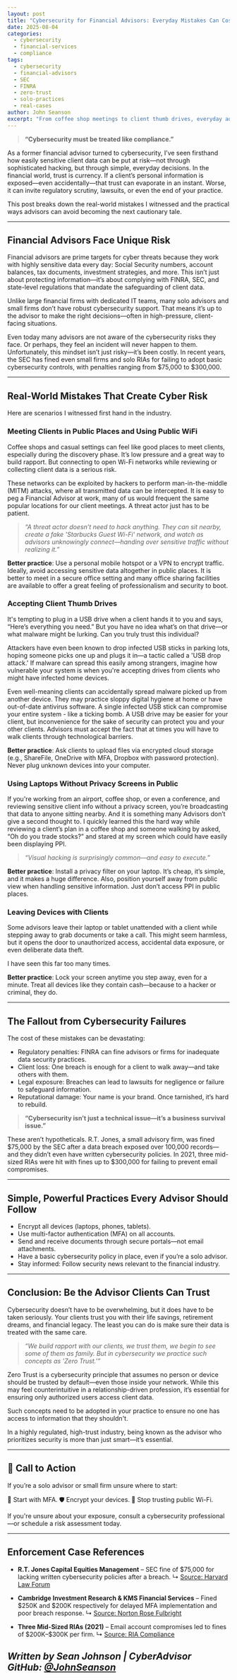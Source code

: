 ```yaml
---
layout: post
title: "Cybersecurity for Financial Advisors: Everyday Mistakes Can Cost You Everything"
date: 2025-08-04
categories:
  - cybersecurity
  - financial-services
  - compliance
tags:
  - cybersecurity
  - financial-advisors
  - SEC
  - FINRA
  - zero-trust
  - solo-practices
  - real-cases
author: John Seanson
excerpt: "From coffee shop meetings to client thumb drives, everyday advisor habits can quietly expose client data. Here's what to stop doing today—and why it matters."
---
```


> **“Cybersecurity must be treated like compliance.”**

As a former financial advisor turned to cybersecurity, I’ve seen firsthand how easily sensitive client data can be put at risk—not through sophisticated hacking, but through simple, everyday decisions. In the financial world, trust is currency. If a client’s personal information is exposed—even accidentally—that trust can evaporate in an instant. Worse, it can invite regulatory scrutiny, lawsuits, or even the end of your practice.

This post breaks down the real-world mistakes I witnessed and the practical ways advisors can avoid becoming the next cautionary tale.

---

## Financial Advisors Face Unique Risk

Financial advisors are prime targets for cyber threats because they work with highly sensitive data every day: Social Security numbers, account balances, tax documents, investment strategies, and more. This isn’t just about protecting information—it’s about complying with FINRA, SEC, and state-level regulations that mandate the safeguarding of client data.

Unlike large financial firms with dedicated IT teams, many solo advisors and small firms don’t have robust cybersecurity support. That means it’s up to the advisor to make the right decisions—often in high-pressure, client-facing situations.

Even today many advisors are not aware of the cybersecurity risks they face. Or perhaps, they feel an incident will never happen to them. Unfortunately, this mindset isn’t just risky—it’s been costly. In recent years, the SEC has fined even small firms and solo RIAs for failing to adopt basic cybersecurity controls, with penalties ranging from \$75,000 to \$300,000.

---

## Real-World Mistakes That Create Cyber Risk

Here are scenarios I witnessed first hand in the industry.

### Meeting Clients in Public Places and Using Public WiFi

Coffee shops and casual settings can feel like good places to meet clients, especially during the discovery phase. It’s low pressure and a great way to build rapport. But connecting to open Wi-Fi networks while reviewing or collecting client data is a serious risk.

These networks can be exploited by hackers to perform man-in-the-middle (MITM) attacks, where all transmitted data can be intercepted. It is easy to peg a Financial Advisor at work, many of us would frequent the same popular locations for our client meetings. A threat actor just has to be patient.

> *“A threat actor doesn’t need to hack anything. They can sit nearby, create a fake 'Starbucks Guest Wi-Fi' network, and watch as advisors unknowingly connect—handing over sensitive traffic without realizing it.”*

**Better practice**: Use a personal mobile hotspot or a VPN to encrypt traffic. Ideally, avoid accessing sensitive data altogether in public places. It is better to meet in a secure office setting and many office sharing facilities are available to offer a great feeling of professionalism and security to boot.

### Accepting Client Thumb Drives

It's tempting to plug in a USB drive when a client hands it to you and says, “Here’s everything you need.” But you have no idea what’s on that drive—or what malware might be lurking. Can you truly trust this individual?

Attackers have even been known to drop infected USB sticks in parking lots, hoping someone picks one up and plugs it in—a tactic called a 'USB drop attack.' If malware can spread this easily among strangers, imagine how vulnerable your system is when you're accepting drives from clients who might have infected home devices.

Even well-meaning clients can accidentally spread malware picked up from another device. They may practice sloppy digital hygiene at home or have out-of-date antivirus software. A single infected USB stick can compromise your entire system - like a ticking bomb. A USB drive may be easier for your client, but inconvenience for the sake of security can protect you and your other clients. Advisors must accept the fact that at times you will have to walk clients through technological barriers.

**Better practice**: Ask clients to upload files via encrypted cloud storage (e.g., ShareFile, OneDrive with MFA, Dropbox with password protection). Never plug unknown devices into your computer.

### Using Laptops Without Privacy Screens in Public

If you're working from an airport, coffee shop, or even a conference, and reviewing sensitive client info without a privacy screen, you’re broadcasting that data to anyone sitting nearby. And it is something many Advisors don’t give a second thought to. I quickly learned this the hard way while reviewing a client’s plan in a coffee shop and someone walking by asked, “Oh do you trade stocks?” and stared at my screen which could have easily been displaying PPI.

> *“Visual hacking is surprisingly common—and easy to execute.”*

**Better practice**: Install a privacy filter on your laptop. It’s cheap, it’s simple, and it makes a huge difference. Also, position yourself away from public view when handling sensitive information. Just don’t access PPI in public places.

### Leaving Devices with Clients

Some advisors leave their laptop or tablet unattended with a client while stepping away to grab documents or take a call. This might seem harmless, but it opens the door to unauthorized access, accidental data exposure, or even deliberate data theft.

I have seen this far too many times.

**Better practice**: Lock your screen anytime you step away, even for a minute. Treat all devices like they contain cash—because to a hacker or criminal, they do.

---

## The Fallout from Cybersecurity Failures

The cost of these mistakes can be devastating:

* Regulatory penalties: FINRA can fine advisors or firms for inadequate data security practices.
* Client loss: One breach is enough for a client to walk away—and take others with them.
* Legal exposure: Breaches can lead to lawsuits for negligence or failure to safeguard information.
* Reputational damage: Your name is your brand. Once tarnished, it’s hard to rebuild.

> **“Cybersecurity isn’t just a technical issue—it’s a business survival issue.”**

These aren’t hypotheticals. R.T. Jones, a small advisory firm, was fined \$75,000 by the SEC after a data breach exposed over 100,000 records—and they didn’t even have written cybersecurity policies. In 2021, three mid-sized RIAs were hit with fines up to \$300,000 for failing to prevent email compromises.

---

## Simple, Powerful Practices Every Advisor Should Follow

* Encrypt all devices (laptops, phones, tablets).
* Use multi-factor authentication (MFA) on all accounts.
* Send and receive documents through secure portals—not email attachments.
* Have a basic cybersecurity policy in place, even if you’re a solo advisor.
* Stay informed: Follow security news relevant to the financial industry.

---

## Conclusion: Be the Advisor Clients Can Trust

Cybersecurity doesn’t have to be overwhelming, but it does have to be taken seriously. Your clients trust you with their life savings, retirement dreams, and financial legacy. The least you can do is make sure their data is treated with the same care.

> *“We build rapport with our clients, we trust them, we begin to see some of them as family. But in cybersecurity we practice such concepts as 'Zero Trust.'”*

Zero Trust is a cybersecurity principle that assumes no person or device should be trusted by default—even those inside your network. While this may feel counterintuitive in a relationship-driven profession, it’s essential for ensuring only authorized users access client data.

Such concepts need to be adopted in your practice to ensure no one has access to information that they shouldn't.

In a highly regulated, high-trust industry, being known as the advisor who prioritizes security is more than just smart—it’s essential.

---

## 🚨 Call to Action

If you’re a solo advisor or small firm unsure where to start:

🔐 Start with MFA.
🛡️ Encrypt your devices.
📶 Stop trusting public Wi-Fi.

If you're unsure about your exposure, consult a cybersecurity professional—or schedule a risk assessment today.

---

## Enforcement Case References

* **R.T. Jones Capital Equities Management** – SEC fine of \$75,000 for lacking written cybersecurity policies after a breach.
  ↳ [Source: Harvard Law Forum](https://corpgov.law.harvard.edu/2015/11/07/sec-enforcement-actions-against-investment-advisers/)

* **Cambridge Investment Research & KMS Financial Services** – Fined \$250K and \$200K respectively for delayed MFA implementation and poor breach response.
  ↳ [Source: Norton Rose Fulbright](https://www.nortonrosefulbright.com/en/knowledge/publications/275ad06d)

* **Three Mid-Sized RIAs (2021)** – Email account compromises led to fines of \$200K–\$300K per firm.
  ↳ [Source: RIA Compliance](https://ria-compliance.com/2021/09/28/sec-enforcement-actions-against-firms-with-weak-cyber-policies/)

*Written by Sean Johnson | CyberAdvisor*  
*GitHub: [@JohnSeanson](https://github.com/JohnSeanson)*
---
